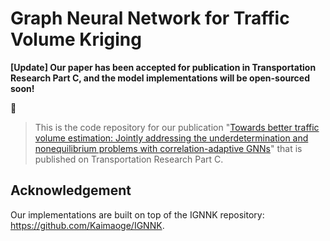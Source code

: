 # Graph Neural Network for Traffic Volume Kriging
**[Update] Our paper has been accepted for publication in Transportation Research Part C, and the model implementations will be open-sourced soon!**

📝
> This is the code repository for our publication "[Towards better traffic volume estimation: Jointly addressing the underdetermination and nonequilibrium problems with correlation-adaptive GNNs](https://doi.org/10.1016/j.trc.2023.104402)" that is published on Transportation Research Part C.


## Acknowledgement
Our implementations are built on top of the IGNNK repository:
https://github.com/Kaimaoge/IGNNK.
